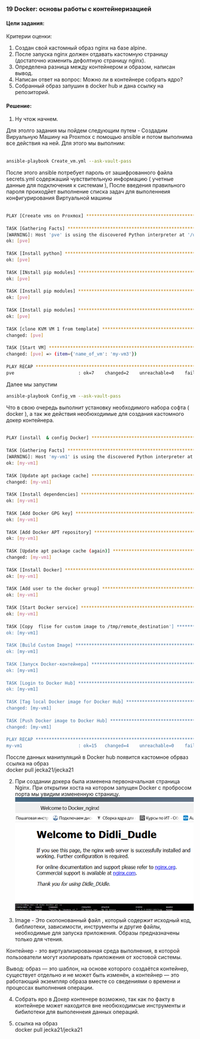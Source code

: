 ### 19 Docker: основы работы с контейнеризацией 

####  Цели задания:
Критерии оценки:

1) Создан свой кастомный образ nginx на базе alpine.
2) После запуска nginx должен отдавать кастомную страницу (достаточно изменить дефолтную страницу nginx).
3) Определена разница между контейнером и образом, написан вывод.
4) Написан ответ на вопрос: Можно ли в контейнере собрать ядро?
5) Собранный образ запушин в docker hub и дана ссылку на репозиторий.

#### Решение:

1) Ну чтож начнем. 

Для этолго задания мы пойдем следующим путем - Создадим Вируальную Машину на Proxmox c  помощью ansible и потом выполнима все действия на ней. Для этого мы выполним:

```bash

ansible-playbook Create_vm.yml --ask-vault-pass

```
После этого ansible потребует пароль от зашифрованного файла secrets.yml  содержаший чувствительную информацию  ( учетные данные для подключения к системам ),
После введения правильного пароля проиходйет выполнение  списка задач для выполеннеия конфигурирования Виртуальной машины

```bash

PLAY [Creeate vms on Proxmox] *****************************************************************************************************************************************************************************************************************************************************************************************

TASK [Gathering Facts] ************************************************************************************************************************************************************************************************************************************************************************************************
[WARNING]: Host 'pve' is using the discovered Python interpreter at '/usr/bin/python3.11', but future installation of another Python interpreter could cause a different interpreter to be discovered. See https://docs.ansible.com/ansible-core/devel/reference_appendices/interpreter_discovery.html for more information.
ok: [pve]

TASK [Install python] *************************************************************************************************************************************************************************************************************************************************************************************************
ok: [pve]

TASK [INstall pip modules] ********************************************************************************************************************************************************************************************************************************************************************************************
ok: [pve]

TASK [Install pip modules] ********************************************************************************************************************************************************************************************************************************************************************************************
ok: [pve]

TASK [Install pip modules] ********************************************************************************************************************************************************************************************************************************************************************************************
ok: [pve]

TASK [clone KVM VM 1 from template] ***********************************************************************************************************************************************************************************************************************************************************************************
changed: [pve]

TASK [Start VM] *******************************************************************************************************************************************************************************************************************************************************************************************************
changed: [pve] => (item={'name_of_vm': 'my-vm3'})

PLAY RECAP ************************************************************************************************************************************************************************************************************************************************************************************************************
pve                        : ok=7    changed=2    unreachable=0    failed=0    skipped=0    rescued=0    ignored=0   


```

Далее мы запустим 

```bash
ansible-playbook Config_vm --ask-vault-pass
```
Что в свою очередь выполнит установку необходимого набора софта ( docker ), а так же действия необюходимые  для  создания кастомного докер контейнера.

```bash

PLAY [install  & config Docker] ***************************************************************************************************************************************************************************************************************************************************************************************

TASK [Gathering Facts] ************************************************************************************************************************************************************************************************************************************************************************************************
[WARNING]: Host 'my-vm1' is using the discovered Python interpreter at '/usr/bin/python3.12', but future installation of another Python interpreter could cause a different interpreter to be discovered. See https://docs.ansible.com/ansible-core/devel/reference_appendices/interpreter_discovery.html for more information.
ok: [my-vm1]

TASK [Update apt package cache] ***************************************************************************************************************************************************************************************************************************************************************************************
changed: [my-vm1]

TASK [Install dependencies] *******************************************************************************************************************************************************************************************************************************************************************************************
ok: [my-vm1]

TASK [Add Docker GPG key] *********************************************************************************************************************************************************************************************************************************************************************************************
ok: [my-vm1]

TASK [Add Docker APT repository] **************************************************************************************************************************************************************************************************************************************************************************************
ok: [my-vm1]

TASK [Update apt package cache (again)] *******************************************************************************************************************************************************************************************************************************************************************************
changed: [my-vm1]

TASK [Install Docker] *************************************************************************************************************************************************************************************************************************************************************************************************
ok: [my-vm1]

TASK [Add user to the docker group] ***********************************************************************************************************************************************************************************************************************************************************************************
ok: [my-vm1]

TASK [Start Docker service] *******************************************************************************************************************************************************************************************************************************************************************************************
ok: [my-vm1]

TASK [Copy  flise for custom image to /tmp/remote_destination'] *******************************************************************************************************************************************************************************************************************************************************
ok: [my-vm1]

TASK [Build Custom Image] *********************************************************************************************************************************************************************************************************************************************************************************************
ok: [my-vm1]

TASK [Запуск Docker-контейнера] ***************************************************************************************************************************************************************************************************************************************************************************************
ok: [my-vm1]

TASK [Login to Docker Hub] ********************************************************************************************************************************************************************************************************************************************************************************************
ok: [my-vm1]

TASK [Tag local Docker image for Docker Hub] **************************************************************************************************************************************************************************************************************************************************************************
changed: [my-vm1]

TASK [Push Docker image to Docker Hub] ********************************************************************************************************************************************************************************************************************************************************************************
changed: [my-vm1]

PLAY RECAP ************************************************************************************************************************************************************************************************************************************************************************************************************
my-vm1                     : ok=15   changed=4    unreachable=0    failed=0    skipped=0    rescued=0    ignored=0   

```

Поссле данных  манипуляций в Docker hub  появится кастомное обрваз
ссылка на образ 
<br> docker pull jecka21/jecka21 </br>


2) При создании докера была изменена первоначальная страница Nginx.  При открытии хоста на котором запущен Docker c пробросом порта мы увидим измененную страницу.
![Изменна страница Nginx](https://raw.githubusercontent.com/jecka2/Docker/refs/heads/main/Nginx_in_docker.png)
![Запущенный контейнер на хосте](https://raw.githubusercontent.com/jecka2/Docker/refs/heads/main/Docker.png)


3) Image - Это скопонованный файл , который содержит исходный код, библиотеки, зависимости, инструменты и другие файлы, необходимые для запуска приложения. Образы предназначены только для чтения.

 Контейнер -  это виртуализированная среда выполнения, в которой пользователи могут изолировать приложения от хостовой системы.

 Вывод: образ — это шаблон, на основе которого создаётся контейнер, существует отдельно и не может быть изменён, а контейнер — это работающий экземпляр образа вместе со сведениями о времени и процессах выполнения операции.


 4) Собрать яро в Докер контенере возможно, так как по факту в контейнере может находится вне необюходимсые  инструменты и бибилотеки для выполеннеия данных операций.


5) ссылка на образ 
<br> docker pull jecka21/jecka21 </br>